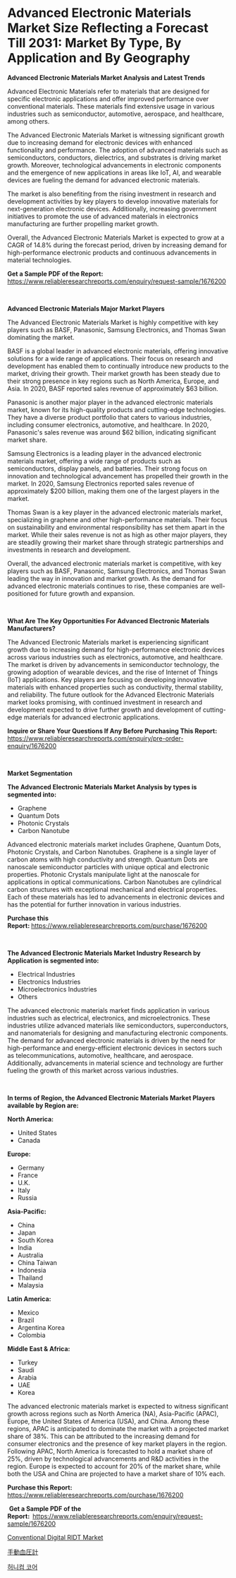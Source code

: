 <p><h1>Advanced Electronic Materials Market Size Reflecting a Forecast Till 2031: Market By Type, By Application and By Geography</h1></p><p><strong>Advanced Electronic Materials Market Analysis and Latest Trends</strong></p>
<p><p>Advanced Electronic Materials refer to materials that are designed for specific electronic applications and offer improved performance over conventional materials. These materials find extensive usage in various industries such as semiconductor, automotive, aerospace, and healthcare, among others.</p><p>The Advanced Electronic Materials Market is witnessing significant growth due to increasing demand for electronic devices with enhanced functionality and performance. The adoption of advanced materials such as semiconductors, conductors, dielectrics, and substrates is driving market growth. Moreover, technological advancements in electronic components and the emergence of new applications in areas like IoT, AI, and wearable devices are fueling the demand for advanced electronic materials.</p><p>The market is also benefiting from the rising investment in research and development activities by key players to develop innovative materials for next-generation electronic devices. Additionally, increasing government initiatives to promote the use of advanced materials in electronics manufacturing are further propelling market growth.</p><p>Overall, the Advanced Electronic Materials Market is expected to grow at a CAGR of 14.8% during the forecast period, driven by increasing demand for high-performance electronic products and continuous advancements in material technologies.</p></p>
<p><strong>Get a Sample PDF of the Report:&nbsp;</strong> <a href="https://www.reliableresearchreports.com/enquiry/request-sample/1676200">https://www.reliableresearchreports.com/enquiry/request-sample/1676200</a></p>
<p>&nbsp;</p>
<p><strong>Advanced Electronic Materials Major Market Players</strong></p>
<p><p>The Advanced Electronic Materials Market is highly competitive with key players such as BASF, Panasonic, Samsung Electronics, and Thomas Swan dominating the market. </p><p>BASF is a global leader in advanced electronic materials, offering innovative solutions for a wide range of applications. Their focus on research and development has enabled them to continually introduce new products to the market, driving their growth. Their market growth has been steady due to their strong presence in key regions such as North America, Europe, and Asia. In 2020, BASF reported sales revenue of approximately $63 billion.</p><p>Panasonic is another major player in the advanced electronic materials market, known for its high-quality products and cutting-edge technologies. They have a diverse product portfolio that caters to various industries, including consumer electronics, automotive, and healthcare. In 2020, Panasonic's sales revenue was around $62 billion, indicating significant market share.</p><p>Samsung Electronics is a leading player in the advanced electronic materials market, offering a wide range of products such as semiconductors, display panels, and batteries. Their strong focus on innovation and technological advancement has propelled their growth in the market. In 2020, Samsung Electronics reported sales revenue of approximately $200 billion, making them one of the largest players in the market.</p><p>Thomas Swan is a key player in the advanced electronic materials market, specializing in graphene and other high-performance materials. Their focus on sustainability and environmental responsibility has set them apart in the market. While their sales revenue is not as high as other major players, they are steadily growing their market share through strategic partnerships and investments in research and development.</p><p>Overall, the advanced electronic materials market is competitive, with key players such as BASF, Panasonic, Samsung Electronics, and Thomas Swan leading the way in innovation and market growth. As the demand for advanced electronic materials continues to rise, these companies are well-positioned for future growth and expansion.</p></p>
<p>&nbsp;</p>
<p><strong>What Are The Key Opportunities For Advanced Electronic Materials Manufacturers?</strong></p>
<p><p>The Advanced Electronic Materials market is experiencing significant growth due to increasing demand for high-performance electronic devices across various industries such as electronics, automotive, and healthcare. The market is driven by advancements in semiconductor technology, the growing adoption of wearable devices, and the rise of Internet of Things (IoT) applications. Key players are focusing on developing innovative materials with enhanced properties such as conductivity, thermal stability, and reliability. The future outlook for the Advanced Electronic Materials market looks promising, with continued investment in research and development expected to drive further growth and development of cutting-edge materials for advanced electronic applications.</p></p>
<p><strong>Inquire or Share Your Questions If Any Before Purchasing This Report:</strong> <a href="https://www.reliableresearchreports.com/enquiry/pre-order-enquiry/1676200">https://www.reliableresearchreports.com/enquiry/pre-order-enquiry/1676200</a></p>
<p>&nbsp;</p>
<p><strong>Market Segmentation</strong></p>
<p><strong>The Advanced Electronic Materials Market Analysis by types is segmented into:</strong></p>
<p><ul><li>Graphene</li><li>Quantum Dots</li><li>Photonic Crystals</li><li>Carbon Nanotube</li></ul></p>
<p><p>Advanced electronic materials market includes Graphene, Quantum Dots, Photonic Crystals, and Carbon Nanotubes. Graphene is a single layer of carbon atoms with high conductivity and strength. Quantum Dots are nanoscale semiconductor particles with unique optical and electronic properties. Photonic Crystals manipulate light at the nanoscale for applications in optical communications. Carbon Nanotubes are cylindrical carbon structures with exceptional mechanical and electrical properties. Each of these materials has led to advancements in electronic devices and has the potential for further innovation in various industries.</p></p>
<p><strong>Purchase this Report:&nbsp;</strong><a href="https://www.reliableresearchreports.com/purchase/1676200">https://www.reliableresearchreports.com/purchase/1676200</a></p>
<p>&nbsp;</p>
<p><strong>The Advanced Electronic Materials Market Industry Research by Application is segmented into:</strong></p>
<p><ul><li>Electrical Industries</li><li>Electronics Industries</li><li>Microelectronics Industries</li><li>Others</li></ul></p>
<p><p>The advanced electronic materials market finds application in various industries such as electrical, electronics, and microelectronics. These industries utilize advanced materials like semiconductors, superconductors, and nanomaterials for designing and manufacturing electronic components. The demand for advanced electronic materials is driven by the need for high-performance and energy-efficient electronic devices in sectors such as telecommunications, automotive, healthcare, and aerospace. Additionally, advancements in material science and technology are further fueling the growth of this market across various industries.</p></p>
<p>&nbsp;</p>
<p><strong>In terms of Region, the Advanced Electronic Materials Market Players available by Region are:</strong></p>
<p>
    <p> <strong> North America: </strong>
        <ul>
            <li>United States</li>
            <li>Canada</li>
        </ul>
        </p> 
    <p> <strong> Europe: </strong>
        <ul>
            <li>Germany</li>
            <li>France</li>
            <li>U.K.</li>
            <li>Italy</li>
            <li>Russia</li>
        </ul>
        </p> 
    <p> <strong> Asia-Pacific: </strong>
        <ul>
            <li>China</li>
            <li>Japan</li>
            <li>South Korea</li>
            <li>India</li>
            <li>Australia</li>
            <li>China Taiwan</li>
            <li>Indonesia</li>
            <li>Thailand</li>
            <li>Malaysia</li>
        </ul>
        </p> 
    <p> <strong> Latin America: </strong>
        <ul>
            <li>Mexico</li>
            <li>Brazil</li>
            <li>Argentina Korea</li>
            <li>Colombia</li>
        </ul>
        </p> 
    <p> <strong> Middle East & Africa: </strong>
        <ul>
            <li>Turkey</li>
            <li>Saudi</li>
            <li>Arabia</li>
            <li>UAE</li>
            <li>Korea</li>
        </ul>
    </p>
    </p>
<p><p>The advanced electronic materials market is expected to witness significant growth across regions such as North America (NA), Asia-Pacific (APAC), Europe, the United States of America (USA), and China. Among these regions, APAC is anticipated to dominate the market with a projected market share of 38%. This can be attributed to the increasing demand for consumer electronics and the presence of key market players in the region. Following APAC, North America is forecasted to hold a market share of 25%, driven by technological advancements and R&D activities in the region. Europe is expected to account for 20% of the market share, while both the USA and China are projected to have a market share of 10% each.</p></p>
<p><strong>Purchase this Report: </strong><a href="https://www.reliableresearchreports.com/purchase/1676200">https://www.reliableresearchreports.com/purchase/1676200</a></p>
<p>&nbsp;<strong>Get a Sample PDF of the Report:&nbsp;&nbsp;</strong><a href="https://www.reliableresearchreports.com/enquiry/request-sample/1676200">https://www.reliableresearchreports.com/enquiry/request-sample/1676200</a></p>
<p><strong></strong></p>
<p><p><a href="https://view.publitas.com/reportprime-1/conventional-digital-ridt-market-research-report-provides-critical-insights-that-can-help-shape-business-development-and-investment-strategies/">Conventional Digital RIDT Market</a></p><p><a href="https://github.com/oqoeusbvpadwjs08/Market-Research-Report-List-1/blob/main/1994184191937.md">手動血圧計</a></p><p><a href="https://github.com/sougarounis/Market-Research-Report-List-2/blob/main/1415485191700.md">허니컴 코어</a></p></p>